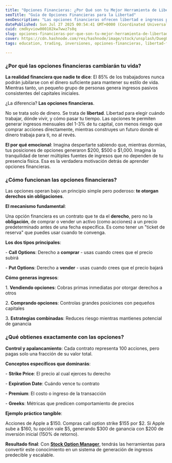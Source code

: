 ```yaml
---
title: "Opciones Financieras: ¿Por Qué son tu Mejor Herramienta de Libertad Financiera?"
seoTitle: "Guía de Opciones Financieras para la Libertad"
seoDescription: "Las opciones financieras ofrecen libertad e ingresos pasivos, con menor riesgo que acciones tradicionales"
datePublished: Sun Jul 27 2025 00:54:41 GMT+0000 (Coordinated Universal Time)
cuid: cmdkyviow000102kw7wwz7s0q
slug: opciones-financieras-por-que-son-tu-mejor-herramienta-de-libertad-financiera
cover: https://cdn.hashnode.com/res/hashnode/image/stock/unsplash/DuegUD49HRc/upload/8899daffc93acd9f0ebbfb3b22a138f8.jpeg
tags: education, trading, inversiones, opciones-financieras, libertad-financiera, estrategias-de-trading, gestion-de-opciones

---
```


### ¿Por qué las opciones financieras cambiarán tu vida?

**La realidad financiera que nadie te dice**: El 85% de los trabajadores nunca podrán jubilarse con el dinero suficiente para mantener su estilo de vida. Mientras tanto, un pequeño grupo de personas genera ingresos pasivos consistentes del capitales iniciales.

¿La diferencia? **Las opciones financieras**.

No se trata solo de dinero. Se trata de **libertad**. Libertad para elegir cuándo trabajar, dónde vivir, y cómo pasar tu tiempo. Las opciones te permiten generar ingresos mensuales del 1-3% de tu capital, con menos riesgo que comprar acciones directamente, mientras construyes un futuro donde el dinero trabaja para ti, no al revés.

**El por qué emocional**: Imagina despertarte sabiendo que, mientras dormías, tus posiciones de opciones generaron $200, $500 o $1,000. Imagina la tranquilidad de tener múltiples fuentes de ingresos que no dependen de tu presencia física. Esa es la verdadera motivación detrás de aprender opciones financieras.

### ¿Cómo funcionan las opciones financieras?

Las opciones operan bajo un principio simple pero poderoso: **te otorgan derechos sin obligaciones**.

**El mecanismo fundamental**:

Una opción financiera es un contrato que te da el **derecho**, pero no la **obligación**, de comprar o vender un activo (como acciones) a un precio predeterminado antes de una fecha específica. Es como tener un "ticket de reserva" que puedes usar cuando te convenga.

**Los dos tipos principales**:

\- **Call Options**: Derecho a **comprar** - usas cuando crees que el precio subirá

\- **Put Options**: Derecho a **vender** - usas cuando crees que el precio bajará

**Cómo generas ingresos**:

1\. **Vendiendo opciones**: Cobras primas inmediatas por otorgar derechos a otros

2\. **Comprando opciones**: Controlas grandes posiciones con pequeños capitales

3\. **Estrategias combinadas**: Reduces riesgo mientras mantienes potencial de ganancia

### ¿Qué obtienes exactamente con las opciones?

**Control y apalancamiento**: Cada contrato representa 100 acciones, pero pagas solo una fracción de su valor total.

**Conceptos específicos que dominarás**:

\- **Strike Price**: El precio al cual ejerces tu derecho

\- **Expiration Date**: Cuándo vence tu contrato

\- **Premium**: El costo o ingreso de la transacción

\- **Greeks**: Métricas que predicen comportamiento de precios

**Ejemplo práctico tangible**:

Acciones de Apple a $150. Compras call option strike $155 por $2. Si Apple sube a $160, tu opción vale $5, generando $300 de ganancia con $200 de inversión inicial (150% de retorno).

**Resultado final**: Con [**Stock Option Manager**](https://www.stockoptionmanager.com/), tendrás las herramientas para convertir este conocimiento en un sistema de generación de ingresos predecible y escalable.